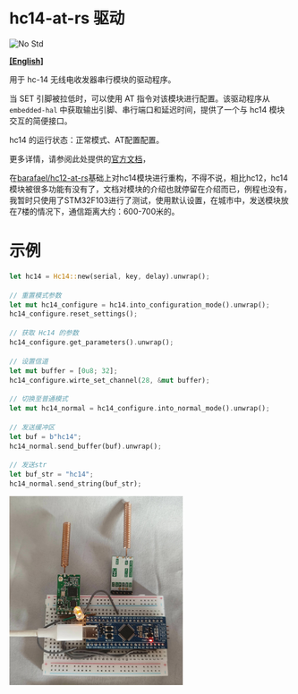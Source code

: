 # hc14-at-rs 驱动

![No Std][no-std-badge]

**[[English]](./README.md)**

用于 hc-14 无线电收发器串行模块的驱动程序。

当 SET 引脚被拉低时，可以使用 AT 指令对该模块进行配置。该驱动程序从 `embedded-hal` 中获取输出引脚、串行端口和延迟时间，提供了一个与 hc14 模块交互的简便接口。

hc14 的运行状态：正常模式、AT配置配置。

更多详情，请参阅此处提供的[官方文档](https://www.hc01.com/downloads)，

在[barafael/hc12-at-rs](https://github.com/barafael/hc12-at-rs)基础上对hc14模块进行重构，不得不说，相比hc12，hc14模块被很多功能有没有了，文档对模块的介绍也就停留在介绍而已，例程也没有，我暂时只使用了STM32F103进行了测试，使用默认设置，在城市中，发送模块放在7楼的情况下，通信距离大约：600-700米的。

# 示例

```rust
let hc14 = Hc14::new(serial, key, delay).unwrap();

// 重置模式参数
let mut hc14_configure = hc14.into_configuration_mode().unwrap();
hc14_configure.reset_settings();

// 获取 Hc14 的参数
hc14_configure.get_parameters().unwrap();

// 设置信道
let mut buffer = [0u8; 32];
hc14_configure.wirte_set_channel(28, &mut buffer);

// 切换至普通模式
let mut hc14_normal = hc14_configure.into_normal_mode().unwrap();

// 发送缓冲区
let buf = b"hc14";
hc14_normal.send_buffer(buf).unwrap();

// 发送str
let buf_str = "hc14";
hc14_normal.send_string(buf_str);
```



<img src="./image/IMG_20231107_152253.jpg" alt="IMG_20231107_152253" style="zoom:33%;" />

<!-- Badges -->

[no-std-badge]: https://img.shields.io/badge/no__std-yes-blue